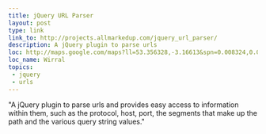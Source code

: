 ```yaml
---
title: jQuery URL Parser
layout: post
type: link
link_to: http://projects.allmarkedup.com/jquery_url_parser/
description: A jQuery plugin to parse urls
loc: http://maps.google.com/maps?ll=53.356328,-3.16613&spn=0.008324,0.02223&z=16
loc_name: Wirral
topics:
 - jquery
 - urls
---
```

"A jQuery plugin to parse urls and provides easy access to information within them, such as the protocol, host, port, the segments that make up the path and the various query string values."